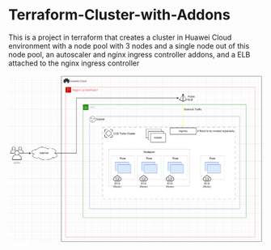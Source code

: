 # Terraform-Cluster-with-Addons
 This is a project in terraform that creates a cluster in Huawei Cloud environment with a node pool with 3 nodes and a single node out of this node pool, an autoscaler and nginx ingress controller addons, and a ELB attached to the nginx ingress controller

![cluster-architecture](https://github.com/gustavoscovini/Terraform-Cluster-with-Addons/blob/39565e4f8b390bb05133a34ef54b8db98974e648/cluster-architecture.png)
